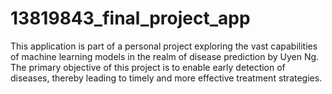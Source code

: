 # 13819843_final_project_app
This application is part of a personal project exploring the vast capabilities of machine learning models in the realm of disease prediction by Uyen Ng. The primary objective of this project is to enable early detection of diseases, thereby leading to timely and more effective treatment strategies.


